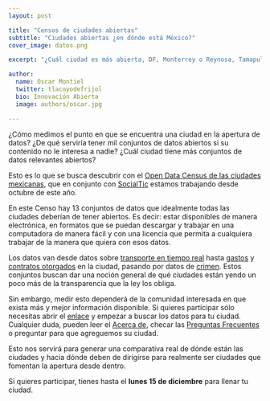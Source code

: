 ```yaml
---
layout: post

title: "Censos de ciudades abiertas"
subtitle: "Ciudades abiertas ¿en dónde está México?"
cover_image: datos.png

excerpt: "¿Cuál ciudad es más abierta, DF, Monterrey o Reynosa, Tamapulipas?"

author:
  name: Oscar Montiel
  twitter: tlacoyodefrijol
  bio: Innovación Abierta
  image: authors/oscar.jpg

---
```


¿Cómo medimos el punto en que se encuentra una ciudad en la apertura de datos? ¿De qué serviría tener mil conjuntos de datos abiertos si su contenido no le interesa a nadie? ¿Cuál ciudad tiene más conjuntos de datos relevantes abiertos? 

Esto es lo que se busca descubrir con el [Open Data Census de las ciudades mexicanas](http://http://censo.datamx.io/), que en conjunto con [SocialTic](http://socialtic.org) estamos trabajando desde octubre de este año. 

En este Censo hay 13 conjuntos de datos que idealmente todas las ciudades deberían de tener abiertos. Es decir: estar disponibles de manera electrónica, en formatos que se puedan descargar y trabajar en una computadora de manera fácil y con una licencia que permita a cualquiera trabajar de la manera que quiera con esos datos. 

Los datos van desde datos sobre [transporte en tiempo real](http://censo.datamx.io/dataset/transport-realtime) hasta [gastos](http://censo.datamx.io/dataset/spending) y [contratos otorgados](http://censo.datamx.io/dataset/contracts) en la ciudad, pasando por datos de [crimen](http://censo.datamx.io/dataset/crime-stats). Estos conjuntos buscan dar una noción general de qué ciudades están yendo un poco más de la transparencia que la ley los obliga. 

Sin embargo, medir esto dependerá de la comunidad interesada en que exista más y mejor información disponible. Si quieres participar sólo necesitas abrir el [enlace](http://http://censo.datamx.io/) y empezar a buscar los datos para tu ciudad. Cualquier duda, pueden leer el [Acerca de](http://censo.datamx.io/about/), checar las [Preguntas Frecuentes](http://censo.datamx.io/faq/) o preguntar para que agreguemos su ciudad. 

Esto nos servirá para generar una comparativa real de dónde están las ciudades y hacia dónde deben de dirigirse para realmente ser ciudades que fomentan la apertura desde dentro. 

Si quieres participar, tienes hasta el **lunes 15 de diciembre** para llenar tu ciudad. 

